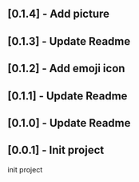 ## [0.1.4] - Add picture

## [0.1.3] - Update Readme

## [0.1.2] - Add emoji icon

## [0.1.1] - Update Readme

## [0.1.0] - Update Readme

## [0.0.1] - Init project

init project

